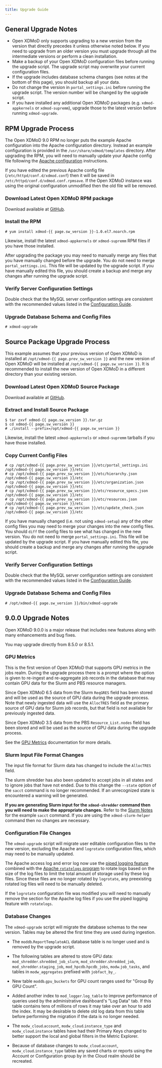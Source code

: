 ```yaml
---
title: Upgrade Guide
---
```


General Upgrade Notes
---------------------

- Open XDMoD only supports upgrading to a new version from the version that
  directly precedes it unless otherwise noted below.  If you need to upgrade
  from an older version you must upgrade through all the intermediate versions
  or perform a clean installation.
- Make a backup of your Open XDMoD configuration files before running
  the upgrade script.  The upgrade script may overwrite your current
  configuration files.
- If the upgrade includes database schema changes (see notes at the
  bottom of this page), you should backup all your data.
- Do not change the version in `portal_settings.ini` before running the
  upgrade script.  The version number will be changed by the upgrade
  script.
- If you have installed any additional Open XDMoD packages (e.g.
  `xdmod-appkernels` or `xdmod-supremm`), upgrade those to the latest
  version before running `xdmod-upgrade`.

RPM Upgrade Process
-------------------

The Open XDMoD 9.0 RPM no longer puts the example Apache configuration
into the Apache configuration directory. Instead an example configuration
is provided in the `/usr/share/xdmod/templates` directory.
After upgrading the RPM, you will need to manually update your Apache
config file following the [Apache configuration](configuration.html#apache-configuration) instructions.

If you have edited the previous Apache config file (`/etc/httpd/conf.d/xdmod.conf`) then
it will be saved in `/etc/httpd/conf.d/xdmod.conf.rpmsave`. If the Open XDMoD instance was
using the original configuration unmodified then the old file will be removed.

### Download Latest Open XDMoD RPM package

Download available at [GitHub][github-latest-release].

### Install the RPM

    # yum install xdmod-{{ page.sw_version }}-1.0.el7.noarch.rpm

Likewise, install the latest `xdmod-appkernels` or `xdmod-supremm` RPM
files if you have those installed.

After upgrading the package you may need to manually merge any files
that you have manually changed before the upgrade.  You do not need to
merge `portal_settings.ini`.  This file will be updated by the upgrade
script.  If you have manually edited this file, you should create a
backup and merge any changes after running the upgrade script.

### Verify Server Configuration Settings

Double check that the MySQL server configuration settings are consistent with
the recommended values listed in the [Configuration Guide][mysql-config].

### Upgrade Database Schema and Config Files

    # xdmod-upgrade

Source Package Upgrade Process
------------------------------

This example assumes that your previous version of Open XDMoD is installed at
`/opt/xdmod-{{ page.prev_sw_version }}` and the new version of Open XDMoD will be installed at
`/opt/xdmod-{{ page.sw_version }}`.  It is recommended to install the new version of Open XDMoD
in a different directory than your existing version.

### Download Latest Open XDMoD Source Package

Download available at [GitHub][github-latest-release].

### Extract and Install Source Package

    $ tar zxvf xdmod-{{ page.sw_version }}.tar.gz
    $ cd xdmod-{{ page.sw_version }}
    # ./install --prefix=/opt/xdmod-{{ page.sw_version }}

Likewise, install the latest `xdmod-appkernels` or `xdmod-supremm`
tarballs if you have those installed.

### Copy Current Config Files

    # cp /opt/xdmod-{{ page.prev_sw_version }}/etc/portal_settings.ini /opt/xdmod-{{ page.sw_version }}/etc
    # cp /opt/xdmod-{{ page.prev_sw_version }}/etc/hierarchy.json      /opt/xdmod-{{ page.sw_version }}/etc
    # cp /opt/xdmod-{{ page.prev_sw_version }}/etc/organization.json   /opt/xdmod-{{ page.sw_version }}/etc
    # cp /opt/xdmod-{{ page.prev_sw_version }}/etc/resource_specs.json /opt/xdmod-{{ page.sw_version }}/etc
    # cp /opt/xdmod-{{ page.prev_sw_version }}/etc/resources.json      /opt/xdmod-{{ page.sw_version }}/etc
    # cp /opt/xdmod-{{ page.prev_sw_version }}/etc/update_check.json   /opt/xdmod-{{ page.sw_version }}/etc

If you have manually changed (i.e. not using `xdmod-setup`) any of the
other config files you may need to merge your changes into the new
config files.  You should `diff` the config files to see what has
changed in the new version.  You do not need to merge
`portal_settings.ini`.  This file will be updated by the upgrade script.
If you have manually edited this file, you should create a backup and
merge any changes after running the upgrade script.

### Verify Server Configuration Settings

Double check that the MySQL server configuration settings are consistent with
the recommended values listed in the [Configuration Guide][mysql-config].

### Upgrade Database Schema and Config Files

    # /opt/xdmod-{{ page.sw_version }}/bin/xdmod-upgrade

9.0.0 Upgrade Notes
-------------------

Open XDMoD 9.0.0 is a major release that includes new features along with many
enhancements and bug fixes.

You may upgrade directly from 8.5.0 or 8.5.1.

### GPU Metrics

This is the first version of Open XDMoD that supports GPU metrics in the jobs
realm.  During the upgrade process there is a prompt where the option is given
to re-ingest and re-aggregate job records in the database that may contain GPU
data for the Slurm and PBS resource managers.

Since Open XDMoD 6.5 data from the Slurm `ReqGRES` field has been stored and
will be used as the source of GPU data during the upgrade process.  Note that
newly ingested data will use the `AllocTRES` field as the primary source of GPU
data for Slurm job records, but that field is not available for previously
ingested data.

Since Open XDMoD 3.5 data from the PBS `Resource_List.nodes` field has been
stored and will be used as the source of GPU data during the upgrade process.

See the [GPU Metrics](gpu-metrics.html) documentation for more details.

### Slurm Input File Format Changes

The input file format for Slurm data has changed to include the `AllocTRES`
field.

The slurm shredder has also been updated to accept jobs in all states and to
ignore jobs that have not ended.  Due to this change the `--state` option of
the `sacct` command is no longer recommended.  If an unrecognized state is
encountered a warning will be generated.

**If you are generating Slurm input for the `xdmod-shredder` command then you
will need to make the appropriate changes.**  Refer to the [Slurm
Notes](resource-manager-slurm.html#input-format) for the example `sacct`
command.  If you are using the `xdmod-slurm-helper` command then no changes are
necessary.

### Configuration File Changes

The `xdmod-upgrade` script will migrate user editable configuration files to
the new version, excluding the Apache and `logrotate` configuration files,
which may need to be manually updated.

The Apache access log and error log now use the [piped logging
feature][apache-logs-piped] combined with the [Apache `rotatelogs`
program][apache-rotatelogs] to rotate logs based on the size of the log files
to limit the total amount of storage used by these log files.  Since these
files are no longer rotated by `logrotate`, any preexisting rotated log files
will need to be manually deleted.

If the `logrotate` configuration file was modified you will need to manually
remove the section for the Apache log files if you use the piped logging
feature with `rotatelogs`.

### Database Changes

The `xdmod-upgrade` script will migrate the database schemas to the new
version.  Tables may be altered the first time they are used during ingestion.

- The `moddb`.`ReportTemplateACL` database table is no longer used and is
removed by the upgrade script.
- The following tables are altered to store GPU data:
  `mod_shredder`.`shredded_job_slurm`, `mod_shredder`.`shredded_job`,
  `mod_shredder`.`staging_job`, `mod_hpcdb`.`hpcdb_jobs`, `modw`.`job_tasks`,
  and tables in `modw_aggregates` prefixed with `jobfact_by_`.
- New table `moddb`.`gpu_buckets` for GPU count ranges used for "Group By GPU
  Count".
- Added another index to `mod_logger`.`log_table` to improve performance of
  queries used by the administrative dashboard's "Log Data" tab.  If this table
  contains tens of millions of rows it may take over an hour to add the index.
  It may be desirable to delete old log data from this table before performing
  the migration if the data is no longer needed.

- The `modw_cloud`.`account`, `modw_cloud`.`instance_type` and `modw_cloud`.`instance`
tables have had their Primary Keys changed to better support the local and global filters
in the Metric Explorer.

- Because of database changes to `modw_cloud`.`account`, `modw_cloud`.`instance_type`
tables any saved charts or reports using the Account or Configuration group by in the
Cloud realm should be recreated.

[github-latest-release]: https://github.com/ubccr/xdmod/releases/latest
[mysql-config]: configuration.md#mysql-configuration
[apache-logs-piped]: https://httpd.apache.org/docs/2.4/logs.html#piped
[apache-rotatelogs]: https://httpd.apache.org/docs/2.4/programs/rotatelogs.html
